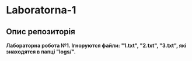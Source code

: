 # Laboratorna-1
## Опис репозиторія
**Лабораторна робота №1. Ігноруются файли: "1.txt", "2.txt", "3.txt", які знаходятся в папці "logs/".**
